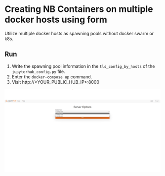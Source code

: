 # Creating NB Containers on multiple docker hosts using form

Utilize multiple docker hosts as spawning pools without docker swarm or k8s.

## Run

1.  Write the spawning pool information in the `tls_config_by_hosts` of the `jupyterhub_config.py` file.
2.  Enter the `docker-compose up` command.
3.  Visit http://<YOUR_PUBLIC_HUB_IP>:8000

![screenshot](./screenshot.png)